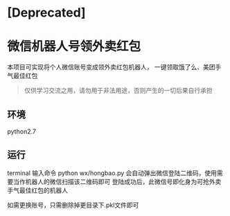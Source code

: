 # [Deprecated]

# 微信机器人号领外卖红包

本项目可实现将个人微信账号变成领外卖红包机器人， 一键领取饿了么、美团手气最佳红包

> 仅供学习交流之用，请勿用于非法用途，否则产生的一切后果自行承担

## 环境
python2.7

## 运行
terminal 输入命令
python wx/hongbao.py
会自动弹出微信登陆二维码，使用需要当作机器人的微信扫描该二维码即可
登陆成功后，此微信号即化身为可抢外卖手气最佳红包的机器人

如需更换账号，只需删除掉更目录下.pkl文件即可
<!---
## 演示账号

<table>
  <tr>
    <th>演示账号</th>
    <th>赞赏</th>
  </tr>
  <tr></tr>
  <tr>
    <td align="center" width="300">
      <img src="img/wx.png"><p>请加上面的微信号查看演示</p>
    </td>
    <td align="center" width="300">
      <img src="img/donate1.png"><p>微信、支付宝、QQ均可</p>
    </td>
  </tr>
</table>


## 推荐

本项目基于的其它开源项目，欢迎 PR

- [game-helper/hongbao](https://github.com/game-helper/hongbao) - 饿了么、美团拼手气红包辅助
-->
